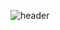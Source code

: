 ![header](https://capsule-render.vercel.app/api?type=waving&color=timeGradient&fontColor=d6ace6&animation=blink&height=300&section=header&text=MEM%20d&fontSize=30)






